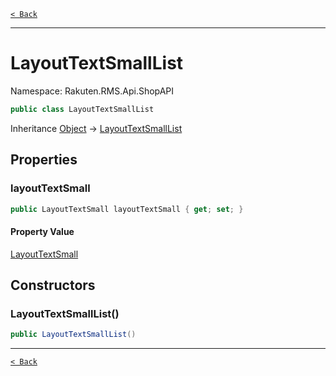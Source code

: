 [`< Back`](./)

---

# LayoutTextSmallList

Namespace: Rakuten.RMS.Api.ShopAPI

```csharp
public class LayoutTextSmallList
```

Inheritance [Object](https://docs.microsoft.com/en-us/dotnet/api/system.object) → [LayoutTextSmallList](./rakuten.rms.api.shopapi.layouttextsmalllist)

## Properties

### **layoutTextSmall**

```csharp
public LayoutTextSmall layoutTextSmall { get; set; }
```

#### Property Value

[LayoutTextSmall](./rakuten.rms.api.shopapi.layouttextsmall)<br>

## Constructors

### **LayoutTextSmallList()**

```csharp
public LayoutTextSmallList()
```

---

[`< Back`](./)
